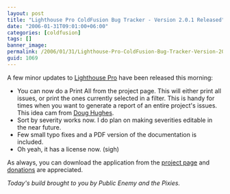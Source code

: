 ```yaml
---
layout: post
title: "Lighthouse Pro ColdFusion Bug Tracker - Version 2.0.1 Released"
date: "2006-01-31T09:01:00+06:00"
categories: [coldfusion]
tags: []
banner_image: 
permalink: /2006/01/31/Lighthouse-Pro-ColdFusion-Bug-Tracker-Version-201-Released
guid: 1069
---
```


A few minor updates to <a href="http://ray.camdenfamily.com/projects/lhp">Lighthouse Pro</a> have been released this morning:

<ul>
<li>You can now do a Print All from the project page. This will either print all issues, or print the ones currently selected in a filter. This is handy for times when you want to generate a report of an entire project's issues. This idea cam from <a href="http://www.alagad.com">Doug Hughes</a>.
<li>Sort by severity works now. I do plan on making severities editable in the near future.
<li>Few small typo fixes and a PDF version of the documentation is included.
<li>Oh yeah, it has a license now. (sigh)
</ul>

As always, you can download the application from the <a href="http://ray.camdenfamily.com/projects/lhp">project page</a> and <a href="http://www.amazon.com/o/registry/2TCL1D08EZEYE">donations</a> are appreciated. 

<i>Today's build brought to you by Public Enemy and the Pixies.</i>